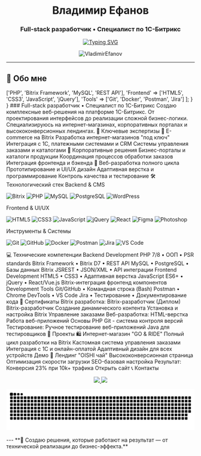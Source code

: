 <h1 align="center">Владимир Ефанов</h1>
<h3 align="center">Full-stack разработчик • Специалист по 1С-Битрикс</h3>

<p align="center">
  <a href="https://git.io/typing-svg"><img src="https://readme-typing-svg.demolab.com?font=Fira+Code&pause=1000&color=22D3F7&center=true&vCenter=true&width=435&lines=Full-stack+%D1%80%D0%B0%D0%B7%D1%80%D0%B0%D0%B1%D0%BE%D1%82%D1%87%D0%B8%D0%BA;1%D0%A1-%D0%91%D0%B8%D1%82%D1%80%D0%B8%D0%BA%D1%81+%D1%8D%D0%BA%D1%81%D0%BF%D0%B5%D1%80%D1%82;E-commerce+%D1%80%D0%B5%D1%88%D0%B5%D0%BD%D0%B8%D1%8F" alt="Typing SVG" /></a>
</p>

<p align="center">
  <img src="https://komarev.com/ghpvc/?username=VladimirEfanov&label=Profile%20views&color=0e75b6&style=flat" alt="VladimirEfanov" />
</p>

---

## 🚀 Обо мне


<?php

class VladimirEfanov extends Developer {
    public string $position = 'Full-stack разработчик';
    public array $specialization = ['1С-Битрикс', 'E-commerce', 'Корпоративные порталы'];
    public string $location = 'Россия';
    
    public function getSkills(): array {
        return [
            'Backend' => ['PHP', 'Bitrix Framework', 'MySQL', 'REST API'],
            'Frontend' => ['HTML5', 'CSS3', 'JavaScript', 'jQuery'],
            'Tools' => ['Git', 'Docker', 'Postman', 'Jira']
        ];
    }
}
### Full-stack разработчик • Специалист по 1С-Битрикс

Создаю комплексные веб-решения на платформе 1С-Битрикс. От проектирования интерфейсов до реализации сложной бизнес-логики. Специализируюсь на интернет-магазинах, корпоративных порталах и высококонверсионных лендингах.

🎯 Ключевые экспертизы
🛒 E-commerce на Bitrix

Разработка интернет-магазинов "под ключ"

Интеграция с 1С, платежными системами и CRM

Системы управления заказами и каталогами

🏢 Корпоративные решения

Бизнес-порталы и каталоги продукции

Координация процессов обработки заказов

Интеграция фронтенда и бэкенда

🎯 Веб-разработка полного цикла

Прототипирование и UI/UX дизайн

Адаптивная верстка и программирование

Контроль качества и тестирование

🛠️ Технологический стек
Backend & CMS
<p> <img src="https://img.shields.io/badge/1C_Bitrix-525C86?style=for-the-badge&logo=bitrix&logoColor=white" alt="Bitrix" /> <img src="https://img.shields.io/badge/PHP-777BB4?style=for-the-badge&logo=php&logoColor=white" alt="PHP" /> <img src="https://img.shields.io/badge/MySQL-4479A1?style=for-the-badge&logo=mysql&logoColor=white" alt="MySQL" /> <img src="https://img.shields.io/badge/PostgreSQL-4169E1?style=for-the-badge&logo=postgresql&logoColor=white" alt="PostgreSQL" /> <img src="https://img.shields.io/badge/WordPress-21759B?style=for-the-badge&logo=wordpress&logoColor=white" alt="WordPress" /> </p>
Frontend & UI/UX
<p> <img src="https://img.shields.io/badge/HTML5-E34F26?style=for-the-badge&logo=html5&logoColor=white" alt="HTML5" /> <img src="https://img.shields.io/badge/CSS3-1572B6?style=for-the-badge&logo=css3&logoColor=white" alt="CSS3" /> <img src="https://img.shields.io/badge/JavaScript-F7DF1E?style=for-the-badge&logo=javascript&logoColor=black" alt="JavaScript" /> <img src="https://img.shields.io/badge/jQuery-0769AD?style=for-the-badge&logo=jquery&logoColor=white" alt="jQuery" /> <img src="https://img.shields.io/badge/React-61DAFB?style=for-the-badge&logo=react&logoColor=black" alt="React" /> <img src="https://img.shields.io/badge/Figma-F24E1E?style=for-the-badge&logo=figma&logoColor=white" alt="Figma" /> <img src="https://img.shields.io/badge/Photoshop-31A8FF?style=for-the-badge&logo=adobephotoshop&logoColor=white" alt="Photoshop" /> </p>
Инструменты & Системы
<p> <img src="https://img.shields.io/badge/Git-F05032?style=for-the-badge&logo=git&logoColor=white" alt="Git" /> <img src="https://img.shields.io/badge/GitHub-181717?style=for-the-badge&logo=github&logoColor=white" alt="GitHub" /> <img src="https://img.shields.io/badge/Docker-2496ED?style=for-the-badge&logo=docker&logoColor=white" alt="Docker" /> <img src="https://img.shields.io/badge/Postman-FF6C37?style=for-the-badge&logo=postman&logoColor=white" alt="Postman" /> <img src="https://img.shields.io/badge/Jira-0052CC?style=for-the-badge&logo=jira&logoColor=white" alt="Jira" /> <img src="https://img.shields.io/badge/VS_Code-007ACC?style=for-the-badge&logo=visualstudiocode&logoColor=white" alt="VS Code" /> </p>
💻 Технические компетенции
Backend Development

PHP 7/8 • ООП • PSR standards

Bitrix Framework • Bitrix D7 • REST API

MySQL • PostgreSQL • Базы данных

Bitrix JSREST • JSON/XML • API интеграции

Frontend Development

HTML5 • CSS3 • Адаптивная верстка

JavaScript ES6+ • jQuery • React/Vue.js

Bitrix-интеграция фронтенд компонентов

Development Tools

Git/GitHub • Командная строка (Bash)

Postman • Chrome DevTools • VS Code

Jira • Тестирование • Документирование кода

📜 Сертификаты
Bitrix разработка:

Bitrix-разработчик (Диплом)

Bitrix-разработчик

Создание динамического контента

Установка и настройка Bitrix

Управление заказами

Веб-разработка:

HTML-верстка

Работа веб-приложений

Основы PHP

Git - система контроля версий

Тестирование:

Ручное тестирование веб-приложений

Java для тестировщиков

💼 Проекты
🛍️ Интернет-магазин "GO & RIDE"
Полный цикл разработки на Bitrix

Кастомная система управления заказами

Интеграция с 1С и онлайн-оплатой

Адаптивный дизайн для всех устройств

Демо

🎯 Лендинг "OISHI чай"
Высококонверсионная страница

Оптимизация скорости загрузки

SEO-базовая настройка

Результат: Конверсия 23% при 10k+ трафика

Открыть сайт

📞 Контакты
<p align="center"> <a href="mailto:vuefanov@yandex.ru"> <img src="https://img.shields.io/badge/Email-vuefanov@yandex.ru-D14836?style=for-the-badge&logo=gmail&logoColor=white" /> </a> <a href="https://github.com/VladimirEfanov"> <img src="https://img.shields.io/badge/GitHub-VladimirEfanov-181717?style=for-the-badge&logo=github&logoColor=white" /> </a> </p>
<p align="center"> <img src="https://github.com/1999AZZAR/1999AZZAR/blob/main/resources/img/grid-snake.svg" alt="snake" /> </p>

---

**🎯 Создаю решения, которые работают на результат — от технической реализации до бизнес-эффекта.**
